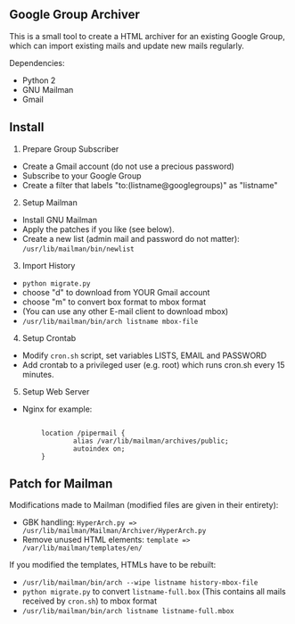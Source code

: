 Google Group Archiver
---------------------

This is a small tool to create a HTML archiver for an existing Google Group, which can import existing mails and update new mails regularly.

Dependencies:
  * Python 2
  * GNU Mailman
  * Gmail

Install
-------

1. Prepare Group Subscriber
  * Create a Gmail account (do not use a precious password)
  * Subscribe to your Google Group
  * Create a filter that labels "to:(listname@googlegroups)" as "listname"

2. Setup Mailman
  * Install GNU Mailman
  * Apply the patches if you like (see below).
  * Create a new list (admin mail and password do not matter):
    `/usr/lib/mailman/bin/newlist`

3. Import History
  * `python migrate.py`
  * choose "d" to download from YOUR Gmail account
  * choose "m" to convert box format to mbox format
  * (You can use any other E-mail client to download mbox)
  * `/usr/lib/mailman/bin/arch listname mbox-file`

4. Setup Crontab
  * Modify `cron.sh` script, set variables LISTS, EMAIL and PASSWORD
  * Add crontab to a privileged user (e.g. root) which runs cron.sh every 15 minutes.

5. Setup Web Server
  * Nginx for example:
<code>
        location /pipermail {
                alias /var/lib/mailman/archives/public;
                autoindex on;
        }
</code>

Patch for Mailman
-----------------

Modifications made to Mailman (modified files are given in their entirety):
  * GBK handling:
    <code>HyperArch.py => /usr/lib/mailman/Mailman/Archiver/HyperArch.py</code>
  * Remove unused HTML elements:
    <code>template => /var/lib/mailman/templates/en/</code>

If you modified the templates, HTMLs have to be rebuilt:
  * `/usr/lib/mailman/bin/arch --wipe listname history-mbox-file`
  * `python migrate.py` to convert `listname-full.box` (This contains all mails received by `cron.sh`) to mbox format
  * `/usr/lib/mailman/bin/arch listname listname-full.mbox`
